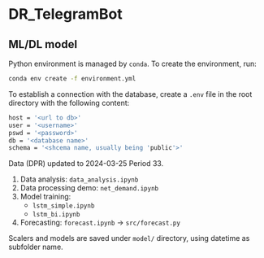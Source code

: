 # DR_TelegramBot

## ML/DL model

Python environment is managed by `conda`. To create the environment, run:
```bash
conda env create -f environment.yml
```

To establish a connection with the database, create a `.env` file in the root directory with the following content:
```bash
host = '<url to db>'
user = '<username>'
pswd = '<password>'
db = '<database name>'
schema = '<shcema name, usually being 'public'>'
```

Data (DPR) updated to 2024-03-25 Period 33.

1. Data analysis: `data_analysis.ipynb`
2. Data processing demo: `net_demand.ipynb`
3. Model training: 
   - `lstm_simple.ipynb`
   - `lstm_bi.ipynb`
4. Forecasting: `forecast.ipynb` -> `src/forecast.py`

Scalers and models are saved under `model/` directory, using datetime as subfolder name.